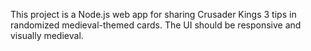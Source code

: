 <!-- Use this file to provide workspace-specific custom instructions to Copilot. For more details, visit https://code.visualstudio.com/docs/copilot/copilot-customization#_use-a-githubcopilotinstructionsmd-file -->

This project is a Node.js web app for sharing Crusader Kings 3 tips in randomized medieval-themed cards. The UI should be responsive and visually medieval.
